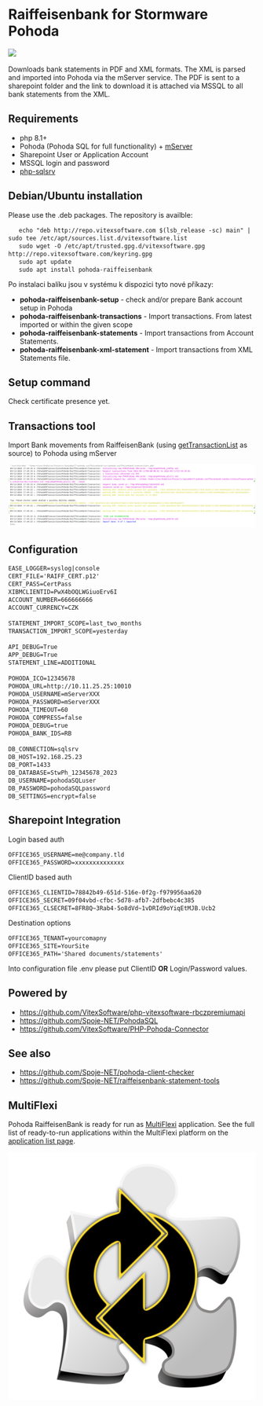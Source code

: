 Raiffeisenbank for Stormware Pohoda
===================================

![](pohoda-raiffeisenbank.svg?raw=true)

Downloads bank statements in PDF and XML formats.
The XML is parsed and imported into Pohoda via the mServer service.
The PDF is sent to a sharepoint folder and the link to download it is 
attached via MSSQL to all bank statements from the XML.

Requirements
------------

* php 8.1+
* Pohoda (Pohoda SQL for full functionality) + [mServer](https://www.stormware.cz/pohoda/xml/mserver/)
* Sharepoint User or Application Account
* MSSQL login and password
* [php-sqlsrv](https://learn.microsoft.com/en-us/sql/connect/php/microsoft-php-driver-for-sql-server?view=sql-server-ver16)

Debian/Ubuntu installation
--------------------------

Please use the .deb packages. The repository is availble:

 ```shell
    echo "deb http://repo.vitexsoftware.com $(lsb_release -sc) main" | sudo tee /etc/apt/sources.list.d/vitexsoftware.list
    sudo wget -O /etc/apt/trusted.gpg.d/vitexsoftware.gpg http://repo.vitexsoftware.com/keyring.gpg
    sudo apt update
    sudo apt install pohoda-raiffeisenbank
```

Po instalaci balíku jsou v systému k dispozici tyto nové příkazy:

  * **pohoda-raiffeisenbank-setup**         - check and/or prepare Bank account setup in Pohoda
  * **pohoda-raiffeisenbank-transactions**  - Import transactions. From latest imported or within the given scope
  * **pohoda-raiffeisenbank-statements**    - Import transactions from Account Statements.
  * **pohoda-raiffeisenbank-xml-statement** - Import transactions from XML Statements file.


Setup command
-------------

Check certificate presence yet.

Transactions tool
-----------------

Import Bank movements from RaiffeisenBank (using [getTransactionList](https://developers.rb.cz/premium/documentation/01rbczpremiumapi#/Get%20Transaction%20List/getTransactionList) as source)
to Pohoda using mServer 

![Transactions](transactions.png?raw=true)

Configuration
-------------

```env
EASE_LOGGER=syslog|console
CERT_FILE='RAIFF_CERT.p12'
CERT_PASS=CertPass
XIBMCLIENTID=PwX4bOQLWGiuoErv6I
ACCOUNT_NUMBER=666666666
ACCOUNT_CURRENCY=CZK

STATEMENT_IMPORT_SCOPE=last_two_months
TRANSACTION_IMPORT_SCOPE=yesterday

API_DEBUG=True
APP_DEBUG=True
STATEMENT_LINE=ADDITIONAL

POHODA_ICO=12345678
POHODA_URL=http://10.11.25.25:10010
POHODA_USERNAME=mServerXXX
POHODA_PASSWORD=mServerXXX
POHODA_TIMEOUT=60
POHODA_COMPRESS=false
POHODA_DEBUG=true
POHODA_BANK_IDS=RB

DB_CONNECTION=sqlsrv
DB_HOST=192.168.25.23
DB_PORT=1433
DB_DATABASE=StwPh_12345678_2023
DB_USERNAME=pohodaSQLuser
DB_PASSWORD=pohodaSQLpassword
DB_SETTINGS=encrypt=false
```

Sharepoint Integration
----------------------

Login based auth

```env
OFFICE365_USERNAME=me@company.tld
OFFICE365_PASSWORD=xxxxxxxxxxxxxx
```

ClientID based auth

```env
OFFICE365_CLIENTID=78842b49-651d-516e-0f2g-f979956aa620
OFFICE365_SECRET=09f04vbd-cfbc-5d78-afb7-2dfbebc4c385
OFFICE365_CLSECRET=8FR8Q~3Rab4-5o8dVd~1vDRId9oYiqEtMJB.Ucb2
```

Destination options

```env
OFFICE365_TENANT=yourcomapny
OFFICE365_SITE=YourSite
OFFICE365_PATH='Shared documents/statements'
```

Into configuration file .env please put ClientID **OR** Login/Password values. 

Powered by
----------

* https://github.com/VitexSoftware/php-vitexsoftware-rbczpremiumapi
* https://github.com/Spoje-NET/PohodaSQL
* https://github.com/VitexSoftware/PHP-Pohoda-Connector

See also
--------

* https://github.com/Spoje-NET/pohoda-client-checker
* https://github.com/Spoje-NET/raiffeisenbank-statement-tools

MultiFlexi
----------

Pohoda RaiffeisenBank is ready for run as [MultiFlexi](https://multiflexi.eu) application.
See the full list of ready-to-run applications within the MultiFlexi platform on the [application list page](https://www.multiflexi.eu/apps.php).

[![MultiFlexi App](https://github.com/VitexSoftware/MultiFlexi/blob/main/doc/multiflexi-app.svg)](https://www.multiflexi.eu/apps.php)
